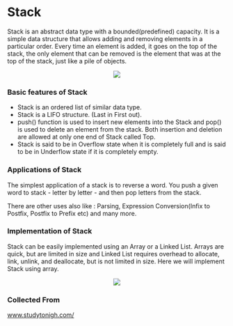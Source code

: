 # Stack
Stack is an abstract data type with a bounded(predefined) capacity. 
It is a simple data structure that allows adding and removing elements in a particular order. 
Every time an element is added, it goes on the top of the stack, 
the only element that can be removed is the element that was at the top of the stack, just like a pile of objects.
<p align="center">
<img src="http://www.studytonight.com/data-structures/images/stack-data-structure.png"?raw="true">
</p>

### Basic features of Stack
* Stack is an ordered list of similar data type.
* Stack is a LIFO structure. (Last in First out).
* push() function is used to insert new elements into the Stack and pop() is used to delete an element from the stack. Both insertion and deletion are allowed at only one end of Stack called Top.
* Stack is said to be in Overflow state when it is completely full and is said to be in Underflow state if it is completely empty.

### Applications of Stack
The simplest application of a stack is to reverse a word. You push a given word to stack - 
letter by letter - and then pop letters from the stack.

There are other uses also like : Parsing, Expression Conversion(Infix to Postfix, Postfix to Prefix etc) and many more.

### Implementation of Stack

Stack can be easily implemented using an Array or a Linked List. 
Arrays are quick, but are limited in size and Linked List requires overhead to allocate, 
link, unlink, and deallocate, but is not limited in size. Here we will implement Stack using array.
<p align="center">
<img src="http://www.studytonight.com/data-structures/images/stack-implementation.png"?raw="true">
</p>

### Collected From 
www.studytonigh.com/
